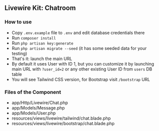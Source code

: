 ## Livewire Kit: Chatroom

### How to use

- Copy `.env.example` file to `.env` and edit database credentials there
- Run `composer install`
- Run `php artisan key:generate`
- Run `php artisan migrate --seed` (it has some seeded data for your testing)
- That's it: launch the main URL
- By default it uses User with ID 1, but you can customize it by launching main URL with `?user_id=2` or any other existing User ID from `users` DB table
- You will see Tailwind CSS version, for Bootstrap visit `/bootstrap` URL


### Files of the Component

- app/Http/Livewire/Chat.php
- app/Models/Message.php
- app/Models/User.php
- resources/views/livewire/tailwind/chat.blade.php
- resources/views/livewire/bootstrap/chat.blade.php
